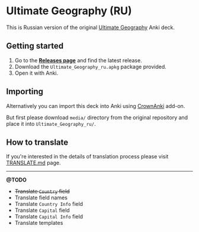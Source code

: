 # Ultimate Geography (RU)

This is Russian version of the original [Ultimate Geography](https://github.com/axelboc/anki-ultimate-geography) Anki deck. 

## Getting started

1. Go to the **[Releases page](https://github.com/onkeltem/anki-ultimate-geography-ru/releases)** 
and find the latest release.
1. Download the `Ultimate_Geography_ru.apkg` package provided.
1. Open it with Anki.

## Importing

Alternatively you can import this deck into Anki using [CrownAnki](https://github.com/Stvad/CrowdAnki) add-on.  

But first please download `media/` directory from the original repository and place it into `Ultimate_Geography_ru/`.

## How to translate

If you're interested in the details of translation process please visit [TRANSLATE.md](https://github.com/onkeltem/anki-ultimate-geography-ru/blob/master/TRANSLATE.md) page. 

---

**@TODO**

- ~~Translate `Country` field~~
- Translate field names
- Translate `Country Info` field
- Translate `Capital` field
- Translate `Capital Info` field
- Translate templates
 

